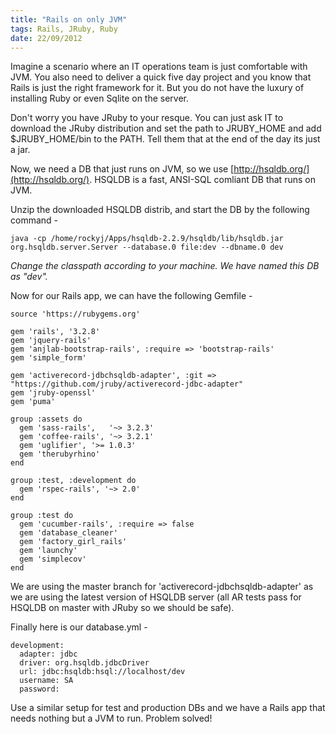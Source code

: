 ```yaml
--- 
title: "Rails on only JVM"
tags: Rails, JRuby, Ruby
date: 22/09/2012
---
```


Imagine a scenario where an IT operations team is just comfortable with JVM. You also need to deliver a quick five day project and you know that Rails is just the right framework for it. But you do not have the luxury of installing Ruby or even Sqlite on the server.

Don't worry you have JRuby to your resque. You can just ask IT to download the JRuby distribution and set the path to JRUBY_HOME and add $JRUBY_HOME/bin to the PATH. Tell them that at the end of the day its just a jar.

Now, we need a DB that just runs on JVM, so we use [http://hsqldb.org/](http://hsqldb.org/). HSQLDB is a fast, ANSI-SQL comliant DB that runs on JVM.

Unzip the downloaded HSQLDB distrib, and start the DB by the following command - 

    java -cp /home/rockyj/Apps/hsqldb-2.2.9/hsqldb/lib/hsqldb.jar org.hsqldb.server.Server --database.0 file:dev --dbname.0 dev

*Change the classpath according to your machine. We have named this DB as "dev".*

Now for our Rails app, we can have the following Gemfile -

    source 'https://rubygems.org'

    gem 'rails', '3.2.8'
    gem 'jquery-rails'
    gem 'anjlab-bootstrap-rails', :require => 'bootstrap-rails'
    gem 'simple_form'

    gem 'activerecord-jdbchsqldb-adapter', :git => "https://github.com/jruby/activerecord-jdbc-adapter"
    gem 'jruby-openssl'
    gem 'puma'

    group :assets do
      gem 'sass-rails',   '~> 3.2.3'
      gem 'coffee-rails', '~> 3.2.1'
      gem 'uglifier', '>= 1.0.3'
      gem 'therubyrhino'
    end

    group :test, :development do
      gem 'rspec-rails', '~> 2.0'
    end

    group :test do
      gem 'cucumber-rails', :require => false
      gem 'database_cleaner'
      gem 'factory_girl_rails'
      gem 'launchy'
      gem 'simplecov'
    end

We are using the master branch for 'activerecord-jdbchsqldb-adapter' as we are using the latest version of HSQLDB server (all AR tests pass for HSQLDB on master with JRuby so we should be safe).

Finally here is our database.yml -

    development:
      adapter: jdbc
      driver: org.hsqldb.jdbcDriver
      url: jdbc:hsqldb:hsql://localhost/dev
      username: SA
      password:

Use a similar setup for test and production DBs and we have a Rails app that needs nothing but a JVM to run. Problem solved!